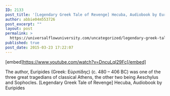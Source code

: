 ```yaml
---
ID: 2133
post_title: '[Legendary Greek Tale of Revenge] Hecuba, Audiobook by Euripides'
author: abbie04m553726
post_excerpt: ""
layout: post
permalink: >
  https://universalflowuniversity.com/uncategorized/legendary-greek-tale-of-revenge-hecuba-audiobook-by-euripides/
published: true
post_date: 2015-03-23 17:22:07
---
```

[embed]https://www.youtube.com/watch?v=DncuLqI29Fc[/embed]<br>
<p>The author, Euripides (Greek: Εὐριπίδης) (c. 480 – 406 BC) was one of the three great tragedians of classical Athens, the other two being Aeschylus and Sophocles.
[Legendary Greek Tale of Revenge] Hecuba, Audiobook by Euripides</p>